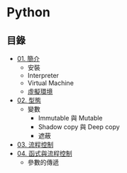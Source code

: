# Python

## 目錄

- [01. 簡介](./Introduction.md)
    - 安裝
    - Interpreter
    - Virtual Machine
	- [虛擬環境](./Environment-Virtual.md)
- [02. 型態](./Types.md)
    - 變數
	    - Immutable 與 Mutable
		- Shadow copy 與 Deep copy
	    - 遮蔽
- [03. 流程控制](./FlowControl.md)
- [04. 函式與流程控制](./Functions.md)
    - 參數的傳遞
